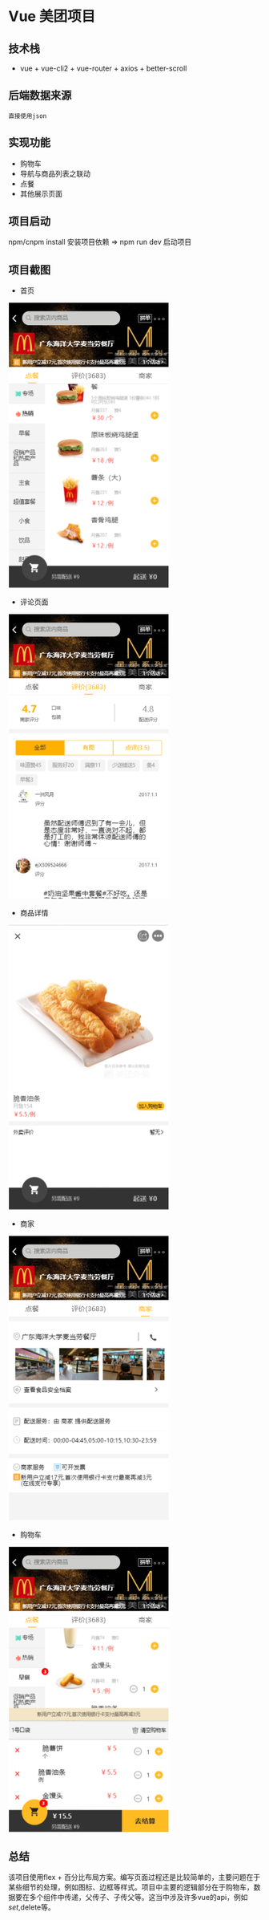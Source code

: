 # Vue 美团项目

## 技术栈
 * vue + vue-cli2 + vue-router + axios + better-scroll

## 后端数据来源
    直接使用json
## 实现功能
 * 购物车
 * 导航与商品列表之联动
 * 点餐  
 * 其他展示页面
## 项目启动  
 npm/cnpm  install 安装项目依赖   =>   npm run dev 启动项目
## 项目截图

* 首页  

<img src="./screenshot/home.png" style="width:320px"/>   

* 评论页面 

<img src="./screenshot/comment.png" style="width:320px"/>    

* 商品详情 

<img src="./screenshot/details.png" style="width:320px"/>   

* 商家

<img src="./screenshot/seller.png" style="width:320px"/>  

* 购物车  

<img src="./screenshot/cart.png" style="width:320px"/>  


## 总结 
该项目使用flex + 百分比布局方案。编写页面过程还是比较简单的，主要问题在于某些细节的处理，例如图标、边框等样式。项目中主要的逻辑部分在于购物车，数据要在多个组件中传递，父传子、子传父等。这当中涉及许多vue的api，例如$set,$delete等。